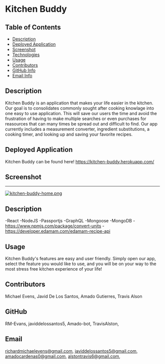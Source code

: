 # Kitchen Buddy

  ## Table of Contents

  - [Description](#Description)
  - [Deployed Application](#DeployedApplication)
  - [Screenshot](#Screenshot)
  - [Technologies](#Technologies)
  - [Usage](#Usage)
  - [Contributors](#Contributors)
  - [GitHub Info](#GitHub) 
  - [Email Info](#Email)

  ## Description

  Kitchen Buddy is an application that makes your life easier in the kitchen. Our goal is to consolidates commonly sought after cooking knowlage into one easy to use application. This will save our users the time and avoid the frustration of having to make multiple searches or even purchases for reasources that can many times be spread out and difficult to find. Our app currently includes a measurement converter, ingredient substitutions, a cooking timer, and looking up and saving your favorite recipes.

  ## Deployed Application
  Kitchen Buddy can be found here! https://kitchen-buddy.herokuapp.com/

  ## Screenshot
  ***
  [![kitchen-buddy-home.png](https://i.postimg.cc/g0wcCP6y/kitchen-buddy-home.png)](https://postimg.cc/06sqSFnr)
  
  ## Description

  -React
  -NodeJS
  -Passportjs
  -GraphQL
  -Mongoose
  -MongoDB
  -https://www.npmjs.com/package/convert-units
  -https://developer.edamam.com/edamam-recipe-api

  ## Usage

  Kitchen Buddy's features are easy and user friendly. Simply open our app, select the feature you would like to use, and you will be on your way to the most stress free kitchen experience of your life!

  ## Contributors
  Michael Evens, Javid De Los Santos, Amado Gutierres, Travis Alson

  ## GitHub

  RM-Evans, javiddelossantos5, Amado-bot, TravisAlston,

  ## Email

richardmichaelevens@gmail.com, javiddelossantos5@gmail.com, amadocardenas0@gmail.com, alstontravis6@gmail.com,
